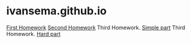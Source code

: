 # ivansema.github.io
[First Homework](https://github.com/IvanSema/homework1)
[Second Homework](https://github.com/IvanSema/homework2) 
Third Homework. [Simple part](https://github.com/IvanSema/homework3.simple)
Third Homework. [Hard part](https://github.com/IvanSema/homework3.hard)